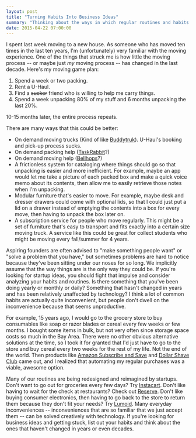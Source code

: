 ```yaml
---
layout: post
title: "Turning Habits Into Business Ideas"
summary: "Thinking about the ways in which regular routines and habits are suboptimal can result in promising startup ideas."
date: 2015-04-22 07:00:00
---
```

I spent last week moving to a new house. As someone who has moved ten times in the last ten years, I'm (unfortunately) very familiar with the moving experience. One of the things that struck me is how little the moving process -- or maybe just _my_ moving process -- has changed in the last decade. Here's my moving game plan:

1. Spend a week or two packing.
2. Rent a U-Haul.
3. Find a <span style="text-decoration: line-through">sucker</span> friend who is willing to help me carry things.
4. Spend a week unpacking 80% of my stuff and 6 months unpacking the last 20%.

10-15 months later, the entire process repeats.

There are many ways that this could be better:

- On demand moving trucks (Kind of like <a href="https://www.buddytruk.com" target="_blank">Buddytruk</a>). U-Haul's booking and pick-up process sucks.
- On demand packing help (<a href="https://www.taskrabbit.com/" target="_blank">TaskRabbit</a>?)
- On demand moving help (<a href="https://getbellhops.com/" target="_blank">Bellhops</a>?)
- A frictionless system for cataloging where things should go so that unpacking is easier and more inefficient. For example, maybe an app would let me take a picture of each packed box and make a quick voice memo about its contents, then allow me to easily retrieve those notes when I'm unpacking.
- Modular furniture that's easier to move. For example, maybe desk and dresser drawers could come with optional lids, so that I could just put a lid on a drawer instead of emptying the contents into a box for every move, then having to unpack the box later on.
- A subscription service for people who move regularly. This might be a set of furniture that's easy to transport and fits exactly into a certain size moving truck. A service like this could be great for collect students who might be moving every fall/summer for 4 years.

Aspiring founders are often advised to "make something people want" or "solve a problem that you have," but sometimes problems are hard to notice because they've been sitting under our noses for so long. We implicitly assume that the way things are is the only way they could be. If you're looking for startup ideas, you should fight that impulse and consider analyzing your habits and routines. Is there something that you've been doing yearly or monthly or daily? Something that hasn't changed in years and has been relatively unaffected by technology? I think a lot of common habits are actually quite inconvenient, but people don't dwell on the inconvenience because that seems unproductive.

For example, 15 years ago, I would go to the grocery store to buy consumables like soap or razor blades or cereal every few weeks or few months. I bought some items in bulk, but not very often since storage space costs so much in the Bay Area. There were no other obvious alternative solutions at the time, so I took it for granted that I'd just have to go to the store and buy cereal every two weeks for the rest of my life. Not the end of the world. Then products like <a href="http://www.amazon.com/gp/subscribe-and-save/details/" target="_blank">Amazon Subscribe and Save</a> and <a href="http://dollarshaveclub.com" target="_blank">Dollar Shave Club</a> came out, and I realized that automating my regular purchases was a viable, awesome option.

Many of our routines are being redesigned and reimagined by startups. Don't want to go out for groceries every few days? Try <a href="https://www.instacart.com/" target="_blank">Instacart</a>. Don't like having to wait for the check at restaurants? Check out <a href="https://reserve.com/" target="_blank">Reserve</a>. Don't like buying consumer electronics, then having to go back to the store to return them because they don't fit your needs? Try <a href="http://www.lumoid.com" target="_blank">Lumoid</a>. Many everyday inconveniences -- inconveniences that are so familiar that we just accept them -- can be solved creatively with technology. If you're looking for business ideas and getting stuck, list out your habits and think about the ones that haven't changed in years or even decades.